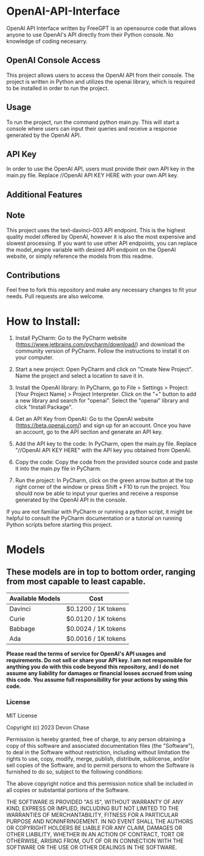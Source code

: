 # OpenAI-API-Interface
OpenAI API Interface written by FreeGPT is an opensource code that allows anyone to use OpenAI's API directly from their Python console. No knowledge of coding necesarry.

## OpenAI Console Access

This project allows users to access the OpenAI API from their console. The project is written in Python and utilizes the openai library, which is required to be installed in order to run the project.

## Usage

To run the project, run the command python main.py. This will start a console where users can input their queries and receive a response generated by the OpenAI API.

## API Key

In order to use the OpenAI API, users must provide their own API key in the main.py file. Replace //OpenAI API KEY HERE with your own API key.

## Additional Features

## Note

This project uses the text-davinci-003 API endpoint. This is the highest quality model offered by OpenAI, however it is also the most expensive and slowest processing. If you want to use other API endpoints, you can replace the model_engine variable with desired API endpoint on the OpenAI website, or simply reference the models from this readme.

## Contributions

Feel free to fork this repository and make any necessary changes to fit your needs. Pull requests are also welcome.

# How to Install:

1. Install PyCharm: Go to the PyCharm website (https://www.jetbrains.com/pycharm/download/) and download the community version of PyCharm. Follow the instructions to install it on your computer.

2. Start a new project: Open PyCharm and click on "Create New Project". Name the project and select a location to save it in.

3. Install the OpenAI library: In PyCharm, go to File > Settings > Project: [Your Project Name] > Project Interpreter. Click on the "+" button to add a new library and search for "openai". Select the "openai" library and click "Install Package".

4. Get an API Key from OpenAI: Go to the OpenAI website (https://beta.openai.com/) and sign up for an account. Once you have an account, go to the API section and generate an API key.

5. Add the API key to the code: In PyCharm, open the main.py file. Replace "//OpenAI API KEY HERE" with the API key you obtained from OpenAI.

6. Copy the code: Copy the code from the provided source code and paste it into the main.py file in PyCharm.

7. Run the project: In PyCharm, click on the green arrow button at the top right corner of the window or press Shift + F10 to run the project. You should now be able to input your queries and receive a response generated by the OpenAI API in the console.

If you are not familiar with PyCharm or running a python script, it might be helpful to consult the PyCharm documentation or a tutorial on running Python scripts before starting this project.

# Models
## These models are in top to bottom order, ranging from most capable to least capable.

|Available Models  | Cost  |
| ------------- | ------------- |
| Davinci  |$0.1200 / 1K tokens |
| Curie  |$0.0120 / 1K tokens|
| Babbage  | $0.0024 / 1K tokens  |
| Ada  | $0.0016 / 1K tokens|


**Please read the terms of service for OpenAI's API usages and requirements. Do not sell or share your API key. I am not responsible for anything you do with this code beyond this repository, and I do not assume any liability for damages or financial losses accrued from using this code. You assume full responsibility for your actions by using this code.**

### License

MIT License

Copyright (c) 2023 Devon Chase

Permission is hereby granted, free of charge, to any person obtaining a copy
of this software and associated documentation files (the "Software"), to deal
in the Software without restriction, including without limitation the rights
to use, copy, modify, merge, publish, distribute, sublicense, and/or sell
copies of the Software, and to permit persons to whom the Software is
furnished to do so, subject to the following conditions:

The above copyright notice and this permission notice shall be included in all
copies or substantial portions of the Software.

THE SOFTWARE IS PROVIDED "AS IS", WITHOUT WARRANTY OF ANY KIND, EXPRESS OR
IMPLIED, INCLUDING BUT NOT LIMITED TO THE WARRANTIES OF MERCHANTABILITY,
FITNESS FOR A PARTICULAR PURPOSE AND NONINFRINGEMENT. IN NO EVENT SHALL THE
AUTHORS OR COPYRIGHT HOLDERS BE LIABLE FOR ANY CLAIM, DAMAGES OR OTHER
LIABILITY, WHETHER IN AN ACTION OF CONTRACT, TORT OR OTHERWISE, ARISING FROM,
OUT OF OR IN CONNECTION WITH THE SOFTWARE OR THE USE OR OTHER DEALINGS IN THE
SOFTWARE.
